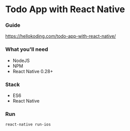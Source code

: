 # Todo App with React Native

### Guide
https://hellokoding.com/todo-app-with-react-native/

### What you'll need
- NodeJS
- NPM
- React Native 0.28+

### Stack
- ES6
- React Native

### Run
```bash
react-native run-ios
```
